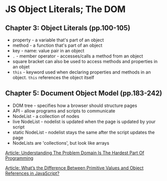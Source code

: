 # JS Object Literals; The DOM

## Chapter 3: Object Literals (pp.100-105)

- property - a variable that's part of an object
- method - a function that's part of an object
- key - name: value pair in an object
- `.` - member operator - accesses/calls a method from an object
- square bracket can also be used to access methods and properties in an objet
- `this` - keyword used when declaring properties and methods in an object. `this` references the object itself

## Chapter 5: Document Object Model (pp.183-242)

- DOM tree - specifies how a browser should structure pages
- API - allow programs and scripts to communicate
- NodeList - a collection of nodes
- live NodeList - nodelist is updated when the page is updated by your script
- static NodeList - nodelist stays the same after the script updates the page
- NodeLists are 'collections', but look like arrays

[Article: Understanding The Problem Domain Is The Hardest Part Of Programming](https://dzone.com/articles/understanding-problem-domain)

[Article: What’s the Difference Between Primitive Values and Object References in JavaScript?](https://betterprogramming.pub/intermediate-javascript-whats-the-difference-between-primitive-values-and-object-references-e863d70677b)

